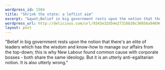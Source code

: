 ```yaml
--- 
wordpress_id: 1504
title: "Shrink the state: a leftist aim"
excerpt: "&quot;Belief in big government rests upon the notion that there\x92s an elite of leaders which has the wisdom and know-how to manage our affairs from the top-down; this is why New Labour found common cause with corporate bosses - both share the same ideology. But it is an utterly anti-egalitarian notion. It is also utterly wrong.&quot;"
wordpress_url: http://delicious.com/url/9343e32d54e27316b38c36056a94696b#jeremy6d
layout: post
---
```

&quot;Belief in big government rests upon the notion that there's an elite of leaders which has the wisdom and know-how to manage our affairs from the top-down; this is why New Labour found common cause with corporate bosses - both share the same ideology. But it is an utterly anti-egalitarian notion. It is also utterly wrong.&quot;
